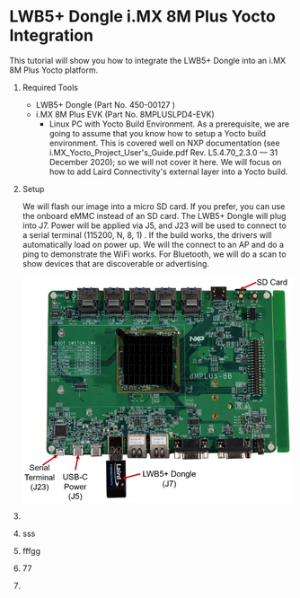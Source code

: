 # LWB5+ Dongle i.MX 8M Plus Yocto Integration



 This tutorial will show you how to integrate the LWB5+ Dongle into an i.MX 8M Plus Yocto platform.

1. Required Tools

   - LWB5+ Dongle (Part No. 450-00127 )
   - i.MX 8M Plus EVK (Part No. 8MPLUSLPD4-EVK)
     - Linux PC with Yocto Build Environment. As a prerequisite, we are going to assume that you know how to setup a Yocto build environment. This is covered well on NXP documentation (see i.MX_Yocto_Project_User's_Guide.pdf Rev. L5.4.70_2.3.0 — 31 December 2020); so we will not cover it here. We will focus on how to add Laird Connectivity's external layer into a Yocto build.

2. Setup

   We will flash our image into a micro SD card. If you prefer, you can use the onboard eMMC instead of an SD card. The LWB5+ Dongle will plug into J7. Power will be applied via J5, and J23 will be used to connect to a serial terminal (115200, N, 8, 1) . If the build works, the drivers will automatically load on power up. We will the connect to an AP and do a ping to demonstrate the WiFi works. For Bluetooth, we will do a scan to show devices that are discoverable or advertising.

   ![](../images/dongle/Setup.PNG)

   

3. 

4. sss

5. fffgg

6. 77

7. 